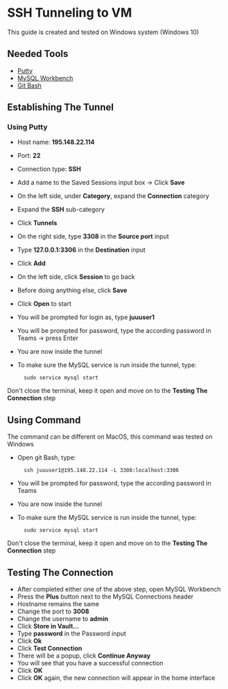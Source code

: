 # SSH Tunneling to VM

This guide is created and tested on Windows system (Windows 10)

## Needed Tools

- [Putty](https://www.putty.org/)
- [MySQL Workbench](https://dev.mysql.com/downloads/installer/)
- [Git Bash](https://git-scm.com/downloads)

## Establishing The Tunnel

### Using Putty

- Host name: **195.148.22.114**
- Port: **22**
- Connection type: **SSH**  
- Add a name to the Saved Sessions input box -> Click **Save**
- On the left side, under **Category**, expand the **Connection** category
- Expand the **SSH** sub-category
- Click **Tunnels**
- On the right side, type **3308** in the **Source port** input
- Type **127.0.0.1:3306** in the **Destination** input
- Click **Add**
- On the left side, click **Session** to go back
- Before doing anything else, click **Save**
- Click **Open** to start 
- You will be prompted for login as, type **juuuser1**
- You will be prompted for password, type the according password in Teams -> press Enter
- You are now inside the tunnel
- To make sure the MySQL service is run inside the tunnel, type:

        sudo service mysql start

Don't close the terminal, keep it open and move on to the **Testing The Connection** step

## Using Command

The command can be different on MacOS, this command was tested on Windows

- Open git Bash, type:

        ssh juuuser1@195.148.22.114 -L 3308:localhost:3306

- You will be prompted for password, type the according password in Teams
- You are now inside the tunnel
- To make sure the MySQL service is run inside the tunnel, type:

        sudo service mysql start

Don't close the terminal, keep it open and move on to the **Testing The Connection** step

## Testing The Connection

- After completed either one of the above step, open MySQL Workbench
- Press the **Plus** button next to the MySQL Connections header
- Hostname remains the same
- Change the port to **3008**
- Change the username to **admin**
- Click **Store in Vault...**
- Type **password** in the Password input
- Click **Ok**
- Click **Test Connection**
- There will be a popup, click **Continue Anyway**
- You will see that you have a successful connection 
- Click **OK**
- Click **OK** again, the new connection will appear in the home interface